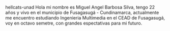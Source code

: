 hellcats-unad
Hola mi nombre es Miguel Angel Barbosa Silva, tengo 22 años y vivo en el municipio de Fusagasugá - Cundinamarca, actualmente me encuentro estudiando Ingenieria Multimedia en el CEAD de Fusagasugá, voy en octavo semetre, con grandes espectativas para mi futuro.

